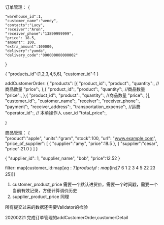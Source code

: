 
订单管理：
{	

    "warehouse_id":1,
    "customer_name":"wendy",
    "contacts":"Lucy",
    "receiver":"Aron",
    "receiver_phone":"13899999999",
    "price": 18.5,
    "amount": 100,
    "extra_amount":100000,
    "delivery":"yunda",
    "delivery_code":"000000000000002"

}

{
    "products_id":[1,2,3,4,5,6],
    "customer_id":1
}

addCustomerOrder:
{
    "products":
    [{
        "product_id":,
        "product":,
        "quantity":, //商品数量
        "price":,
    },{
        "product_id":,
        "product":,
        "quantity":, //商品数量
        "price":,
    },{
        "product_id":,
        "product":,
        "quantity":, //商品数量
        "price":,
    }],
    "customer_id":,
    "customer_name":,
    "receiver":,
    "receiver_phone":,
    "payment":,
    "receiver_address":,
    "transportation_expense":, //运费
    "operator_id":, // 本单操作人 user_id
    "total_price":,

}





商品管理：
{   
    "product":"apple",
    "units":"gram",
    "stock":100,
    "url": "www.example.com",
    "price_of_supplier": 
    [
        {
            "supplier":"amy",
            "price":18.5
        },
        {
            "supplier":"cesar",
            "price":21.0
        }
    ]
}

{
    "supplier_id": 1,
    "supplier_name", "bob",
    "price":12.52
}


filter:  map[customer_id:map[$eq:7] product_id:map[$in:[7 6 1 2 3 4 5 22 23 25]]]

1. customer_product_price 需要一个默认进货价，需要一个时间戳，需要一个当前有效记录，方便计算调价历史
2. supplier_product_price 同理 

所有提交过来的数据还需要Validator的检验

20200221
完成订单管理的addCustomerOrder,customerDetail